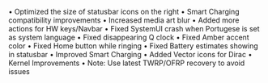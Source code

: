 • Optimized the size of statusbar icons on the right
• Smart Charging compatibility improvements
• Increased media art blur
• Added more actions for HW keys/Navbar
• Fixed SystemUI crash when Portugese is set as system language
• Fixed disappearing Q clock
• Fixed Amber accent color
• Fixed Home button while ringing
• Fixed Battery estimates showing in statusbar
• Improved Smart Charging
• Added Vector icons for Dirac
• Kernel Improvements
• Note: Use latest TWRP/OFRP recovery to avoid issues